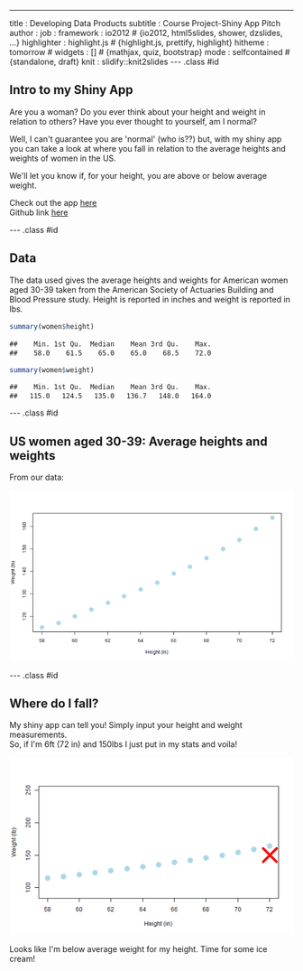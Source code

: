 ---
title       : Developing Data Products
subtitle    : Course Project-Shiny App Pitch 
author      : 
job         : 
framework   : io2012        # {io2012, html5slides, shower, dzslides, ...}
highlighter : highlight.js  # {highlight.js, prettify, highlight}
hitheme     : tomorrow      # 
widgets     : []            # {mathjax, quiz, bootstrap}
mode        : selfcontained # {standalone, draft}
knit        : slidify::knit2slides
--- .class #id 

## Intro to my Shiny App
Are you a woman? Do you ever think about your height and weight in relation to others? Have you ever thought to yourself, am I normal? 

Well, I can't guarantee you are 'normal' (who is??) but, with my shiny app you can take a look at where you fall in relation to the average heights and weights of women in the US. 

We'll let you know if, for your height, you are above or below average weight. 

Check out the app [here](https://beaulida2.shinyapps.io/ShinyApp)  
Github link [here](https://github.com/beaulida2/DevDataProd_ShinyApp)

--- .class #id 

## Data

The data used gives the average heights and weights for American women aged 30-39 taken from the American Society of Actuaries Building and Blood Pressure study. Height is reported in inches and weight is reported in lbs.


```r
summary(women$height)
```

```
##    Min. 1st Qu.  Median    Mean 3rd Qu.    Max. 
##    58.0    61.5    65.0    65.0    68.5    72.0
```

```r
summary(women$weight)
```

```
##    Min. 1st Qu.  Median    Mean 3rd Qu.    Max. 
##   115.0   124.5   135.0   136.7   148.0   164.0
```

--- .class #id 

## US women aged 30-39: Average heights and weights
From our data:

![plot of chunk unnamed-chunk-2](figure/unnamed-chunk-2-1.png) 

--- .class #id 

## Where do I fall?
My shiny app can tell you! Simply input your height and weight measurements.  
So, if I'm 6ft (72 in) and 150lbs I just put in my stats and voila!

![plot of chunk unnamed-chunk-3](figure/unnamed-chunk-3-1.png) 

Looks like I'm below average weight for my height. Time for some ice cream!
